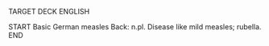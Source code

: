 TARGET DECK
ENGLISH

START
Basic
German measles
Back: n.pl. Disease like mild measles; rubella.
END

